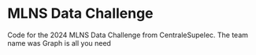 # MLNS Data Challenge

Code for the 2024 MLNS Data Challenge from CentraleSupelec. The team name was Graph is all you need
